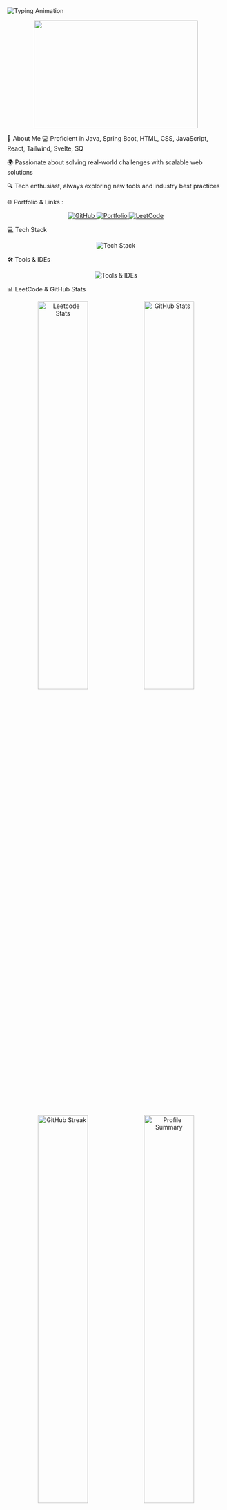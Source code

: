 <img src="https://readme-typing-svg.demolab.com?font=Marcellus&size=32&pause=1000&color=38B2AC&center=true&vCenter=true&width=600&lines=Hi%2C+I'm+Padma+Kumar;Crafting+Clean+%26+Scalable+Web+Solutions;Full+Stack+Developer+%7C+Problem+Solver" alt="Typing Animation"/>
<p align="center"> <img src="https://media.giphy.com/media/qgQUggAC3Pfv687qPC/giphy.gif" width="380" height="250"/> </p>
🚀 About Me
💻 Proficient in Java, Spring Boot, HTML, CSS, JavaScript, React, Tailwind, Svelte, SQ

🌍 Passionate about solving real-world challenges with scalable web solutions

🔍 Tech enthusiast, always exploring new tools and industry best practices

🌐 Portfolio & Links :
<p align="center"> <a href="https://github.com/Padmakumar18"> <img src="https://img.shields.io/badge/GitHub-171515?style=for-the-badge&logo=github&logoColor=white" alt="GitHub"/> </a> <a href="https://who-is-pk.netlify.app/"> <img src="https://img.shields.io/badge/Portfolio-38B2AC?style=for-the-badge&logo=vercel&logoColor=white" alt="Portfolio"/> </a> <a href="https://leetcode.com/u/Padma_kumar"> <img src="https://img.shields.io/badge/LeetCode-FFA116?style=for-the-badge&logo=leetcode&logoColor=white" alt="LeetCode"/> </a> </p>
💻 Tech Stack
<p align="center"> 
  <img src="https://skillicons.dev/icons?i=html,css,tailwind,java,python,js,react,svelte,mysql,postgres,django,spring" alt="Tech Stack"/> 
</p>

🛠 Tools & IDEs  
<p align="center"> 
  <img src="https://skillicons.dev/icons?i=vscode,idea,eclipse,git,postman,notion,photoshop,figma" alt="Tools & IDEs"/> 
</p>
📊 LeetCode & GitHub Stats
<p align="center"> <img src="https://leetcard.jacoblin.cool/Padma_kumar?theme=dark&font=Marcellus&ext=heatmap" width="48%" alt="Leetcode Stats"/> <img src="https://github-readme-stats.vercel.app/api?username=Padmakumar18&show_icons=true&theme=react&hide_border=true" width="48%" alt="GitHub Stats"/> </p> <p align="center"> <img src="https://github-readme-streak-stats.herokuapp.com?user=Padmakumar18&theme=react&hide_border=true" width="48%" alt="GitHub Streak"/> <img src="https://github-profile-summary-cards.vercel.app/api/cards/profile-details?username=Padmakumar18&theme=vue" width="48%" alt="Profile Summary"/> </p>
<h3 align="center">⭐ <i>Crafting Clean & Scalable Web Solutions</i> ⭐</h3>
